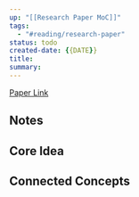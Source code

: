 ```yaml
---
up: "[[Research Paper MoC]]"
tags:
  - "#reading/research-paper"
status: todo
created-date: {{DATE}}
title:
summary:
---
```


[Paper Link]()

## Notes


## Core Idea


## Connected Concepts
